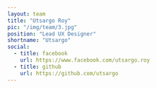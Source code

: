 ```yaml
---
layout: team
title: "Utsargo Roy"
pic: "/img/team/3.jpg"
position: "Lead UX Designer"
shortname: "Utsargo"
social:
  - title: facebook
    url: https://www.facebook.com/utsargo.roy
  - title: github
    url: https://github.com/utsargo
---
```

